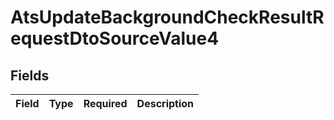 # AtsUpdateBackgroundCheckResultRequestDtoSourceValue4


## Fields

| Field       | Type        | Required    | Description |
| ----------- | ----------- | ----------- | ----------- |